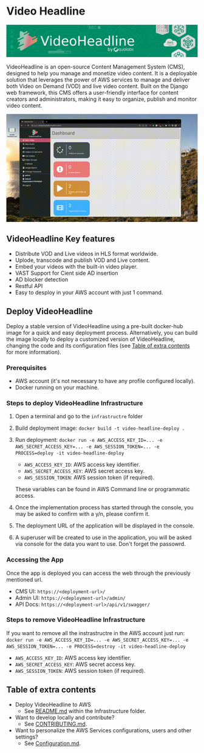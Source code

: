 # Video Headline

![¡](docs/videoheadline_banner.jpg)

VideoHeadline is an open-source Content Management System (CMS), designed to help you manage and monetize video content. It is a deployable solution that leverages the power of AWS services to manage and deliver both Video on Demand (VOD) and live video content. Built on the Django web framework, this CMS offers a user-friendly interface for content creators and administrators, making it easy to organize, publish and monitor video content.

![Videoheadline Demo](docs/videoheadline.gif)

## VideoHeadline Key features
* Distribute VOD and Live videos in HLS format worldwide.
* Uplode, transcode and publish VOD and Live content.
* Embed your videos with the built-in video player.
* VAST Support for Cient side AD insertion
* AD blocker detection
* Restful API
* Easy to desploy in your AWS account with just 1 command.

## Deploy VideoHeadline

Deploy a stable version of VideoHeadline using a pre-built docker-hub image for a quick and easy deployment process.
Alternatively, you can build the image locally to deploy a customized version of VideoHeadline, changing the code and its configuration files (see [Table of extra contents](#table-of-extra-contents) for more information).

### Prerequisites

- AWS account (it's not necessary to have any profile configured locally).
- Docker running on your machine.

### Steps to deploy VideoHeadline Infrastructure

1. Open a terminal and go to the `infrastructre` folder

2. Build deployment image: `docker build -t video-headline-deploy .`

3. Run deployment: `docker run -e AWS_ACCESS_KEY_ID=... -e AWS_SECRET_ACCESS_KEY=... -e AWS_SESSION_TOKEN=... -e PROCESS=deploy -it video-headline-deploy`

   - `AWS_ACCESS_KEY_ID`: AWS access key identifier.
   - `AWS_SECRET_ACCESS_KEY`: AWS secret access key.
   - `AWS_SESSION_TOKEN`: AWS session token (if required).

   These variables can be found in AWS Command line or programmatic access.

4. Once the implementation process has started through the console, you may be asked to confirm with a y/n, please confirm it.

5. The deployment URL of the application will be displayed in the console.

6. A superuser will be created to use in the application, you will be asked via console for the data you want to use. Don't forget the passowrd.
  

### Accessing the App

Once the app is deployed you can access the web through the previously mentioned url.

  * CMS UI:  `https://<deployment-url>/`
  * Admin UI:  `https://<deployment-url>/admin/`
  * API Docs:  `https://<deployment-url>/api/v1/swagger/`

### Steps to remove VideoHeadline Infrastructure

If you want to remove all the instrastructre in the AWS account just run: `docker run -e AWS_ACCESS_KEY_ID=... -e AWS_SECRET_ACCESS_KEY=... -e AWS_SESSION_TOKEN=... -e PROCESS=destroy -it video-headline-deploy`
* `AWS_ACCESS_KEY_ID`: AWS access key identifier.
* `AWS_SECRET_ACCESS_KEY`: AWS secret access key.
* `AWS_SESSION_TOKEN`: AWS session token (if required).


## Table of extra contents

- Deploy VideoHeadline to AWS
  - See [README.md](infrastructure/README.md) within the Infrastructure folder.
- Want to develop locally and contribute?
  - See [CONTRIBUTING.md](CONTRIBUTING.md).
- Want to personalize the AWS Services configurations, users and other settings?
  - See [Configuration.md](CONFIGURATION.md).
